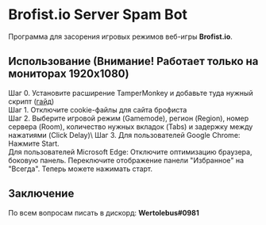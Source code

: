 
# **Brofist.io** Server Spam Bot

Программа для засорения игровых режимов веб-игры **Brofist.io**.


## Использование (Внимание! Работает только на мониторах 1920x1080)
Шаг 0. Установите расширение TamperMonkey и добавьте туда нужный скрипт ([гайд](https://www.youtube.com/watch?v=LJa18i8Xx9c))\
Шаг 1. Отключите cookie-файлы для сайта брофиста\
Шаг 2. Выберите игровой режим (Gamemode), регион (Region), номер сервера (Room), количество нужных вкладок (Tabs) и задержку между нажатиями (Click Delay)\ 
Шаг 3. Для пользователей Google Chrome: Нажмите Start.\
Для пользователей Microsoft Edge: Отключите оптимизацию браузера, боковую панель. Переключите отображение панели "Избранное" на "Всегда". Теперь можете нажимать старт.
## Заключение
По всем вопросам писать в дискорд: **Wertolebus#0981**